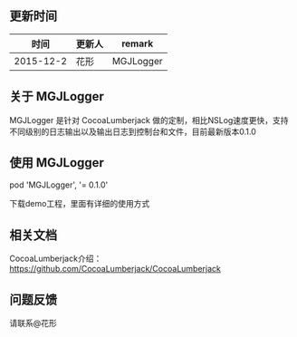 ## 更新时间

|时间|更新人|remark|
|---|---|---|
|2015-12-2|花形|MGJLogger|

## 关于 MGJLogger

MGJLogger 是针对 CocoaLumberjack 做的定制，相比NSLog速度更快，支持不同级别的日志输出以及输出日志到控制台和文件，目前最新版本0.1.0

## 使用 MGJLogger

pod 'MGJLogger', '= 0.1.0'

下载demo工程，里面有详细的使用方式

## 相关文档

CocoaLumberjack介绍： https://github.com/CocoaLumberjack/CocoaLumberjack

## 问题反馈

请联系@花形

